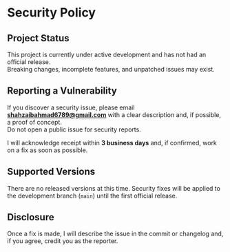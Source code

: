 # Security Policy

## Project Status
This project is currently under active development and has not had an official release.  
Breaking changes, incomplete features, and unpatched issues may exist.

## Reporting a Vulnerability
If you discover a security issue, please email **shahzaibahmad6789@gmail.com** with a clear description and, if possible, a proof of concept.  
Do not open a public issue for security reports.

I will acknowledge receipt within **3 business days** and, if confirmed, work on a fix as soon as possible.

## Supported Versions
There are no released versions at this time. Security fixes will be applied to the development branch (`main`) until the first official release.

## Disclosure
Once a fix is made, I will describe the issue in the commit or changelog and, if you agree, credit you as the reporter.
